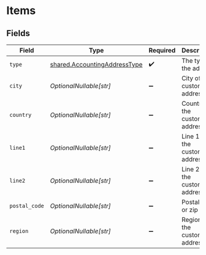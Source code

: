 # Items


## Fields

| Field                                                                        | Type                                                                         | Required                                                                     | Description                                                                  |
| ---------------------------------------------------------------------------- | ---------------------------------------------------------------------------- | ---------------------------------------------------------------------------- | ---------------------------------------------------------------------------- |
| `type`                                                                       | [shared.AccountingAddressType](../../models/shared/accountingaddresstype.md) | :heavy_check_mark:                                                           | The type of the address                                                      |
| `city`                                                                       | *OptionalNullable[str]*                                                      | :heavy_minus_sign:                                                           | City of the customer address.                                                |
| `country`                                                                    | *OptionalNullable[str]*                                                      | :heavy_minus_sign:                                                           | Country of the customer address.                                             |
| `line1`                                                                      | *OptionalNullable[str]*                                                      | :heavy_minus_sign:                                                           | Line 1 of the customer address.                                              |
| `line2`                                                                      | *OptionalNullable[str]*                                                      | :heavy_minus_sign:                                                           | Line 2 of the customer address.                                              |
| `postal_code`                                                                | *OptionalNullable[str]*                                                      | :heavy_minus_sign:                                                           | Postal code or zip code.                                                     |
| `region`                                                                     | *OptionalNullable[str]*                                                      | :heavy_minus_sign:                                                           | Region of the customer address.                                              |